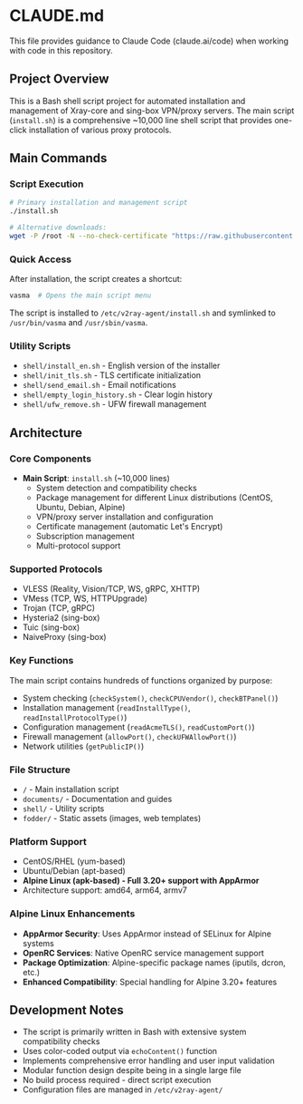 # CLAUDE.md

This file provides guidance to Claude Code (claude.ai/code) when working with code in this repository.

## Project Overview

This is a Bash shell script project for automated installation and management of Xray-core and sing-box VPN/proxy servers. The main script (`install.sh`) is a comprehensive ~10,000 line shell script that provides one-click installation of various proxy protocols.

## Main Commands

### Script Execution
```bash
# Primary installation and management script
./install.sh

# Alternative downloads:
wget -P /root -N --no-check-certificate "https://raw.githubusercontent.com/chaslui/v2ray-agent/master/install.sh" && chmod 700 /root/install.sh && /root/install.sh
```

### Quick Access
After installation, the script creates a shortcut:
```bash
vasma  # Opens the main script menu
```

The script is installed to `/etc/v2ray-agent/install.sh` and symlinked to `/usr/bin/vasma` and `/usr/sbin/vasma`.

### Utility Scripts
- `shell/install_en.sh` - English version of the installer
- `shell/init_tls.sh` - TLS certificate initialization
- `shell/send_email.sh` - Email notifications
- `shell/empty_login_history.sh` - Clear login history
- `shell/ufw_remove.sh` - UFW firewall management

## Architecture

### Core Components
- **Main Script**: `install.sh` (~10,000 lines)
  - System detection and compatibility checks
  - Package management for different Linux distributions (CentOS, Ubuntu, Debian, Alpine)
  - VPN/proxy server installation and configuration
  - Certificate management (automatic Let's Encrypt)
  - Subscription management
  - Multi-protocol support

### Supported Protocols
- VLESS (Reality, Vision/TCP, WS, gRPC, XHTTP)
- VMess (TCP, WS, HTTPUpgrade)  
- Trojan (TCP, gRPC)
- Hysteria2 (sing-box)
- Tuic (sing-box)
- NaiveProxy (sing-box)

### Key Functions
The main script contains hundreds of functions organized by purpose:
- System checking (`checkSystem()`, `checkCPUVendor()`, `checkBTPanel()`)
- Installation management (`readInstallType()`, `readInstallProtocolType()`)
- Configuration management (`readAcmeTLS()`, `readCustomPort()`)
- Firewall management (`allowPort()`, `checkUFWAllowPort()`)
- Network utilities (`getPublicIP()`)

### File Structure
- `/` - Main installation script
- `documents/` - Documentation and guides
- `shell/` - Utility scripts
- `fodder/` - Static assets (images, web templates)

### Platform Support
- CentOS/RHEL (yum-based)
- Ubuntu/Debian (apt-based) 
- **Alpine Linux (apk-based) - Full 3.20+ support with AppArmor**
- Architecture support: amd64, arm64, armv7

### Alpine Linux Enhancements
- **AppArmor Security**: Uses AppArmor instead of SELinux for Alpine systems
- **OpenRC Services**: Native OpenRC service management support  
- **Package Optimization**: Alpine-specific package names (iputils, dcron, etc.)
- **Enhanced Compatibility**: Special handling for Alpine 3.20+ features

## Development Notes

- The script is primarily written in Bash with extensive system compatibility checks
- Uses color-coded output via `echoContent()` function
- Implements comprehensive error handling and user input validation
- Modular function design despite being in a single large file
- No build process required - direct script execution
- Configuration files are managed in `/etc/v2ray-agent/`